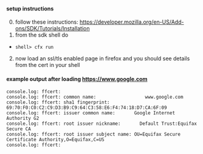 #### setup instructions
0. follow these instructions: https://developer.mozilla.org/en-US/Add-ons/SDK/Tutorials/Installation
1. from the sdk   shell do
  + ``shell> cfx run``
2. now load an ssl/tls enabled page in firefox and you should see details from the cert in your shell

#### example output after loading https://www.google.com
```
console.log: ffcert: 
console.log: ffcert: common name:                  www.google.com
console.log: ffcert: sha1 fingerprint:       69:70:F0:C0:C2:C9:D3:B9:C9:64:C3:58:E6:F4:74:18:D7:CA:6F:09
console.log: ffcert: issuer common name:       Google Internet Authority G2
console.log: ffcert: root issuer nickname:       Default Trust:Equifax Secure CA
console.log: ffcert: root issuer subject name: OU=Equifax Secure Certificate Authority,O=Equifax,C=US
console.log: ffcert: 
```
